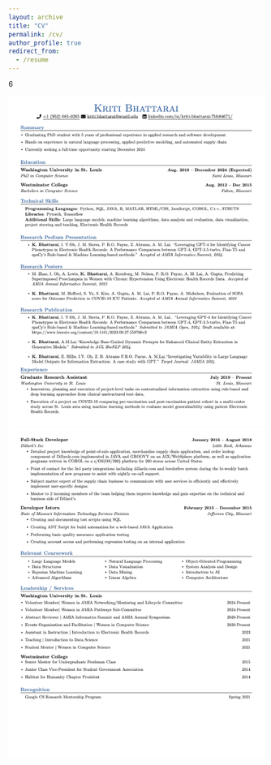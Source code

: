 ```yaml
---
layout: archive
title: "CV"
permalink: /cv/
author_profile: true
redirect_from:
  - /resume
---
```

6

![Page 1](CV1.png)
![Page 2](CV2.png)
